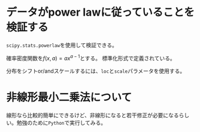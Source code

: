 # データがpower lawに従っていることを検証する

`scipy.stats.powerlaw`を使用して検証できる。

確率密度関数を$f(x,a)=ax^{a-1}$とする。
標準化形式で定義されている。

分布をシフトor/andスケールするには、`loc`と`scale`パラメータを使用する。

# 非線形最小二乗法について
線形なら比較的簡単にできるけど、非線形になると若干修正が必要になるらしい。勉強のために`Python`で実行してみる。